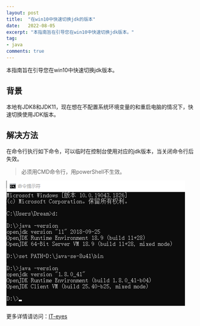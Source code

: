 ```yaml
---
layout: post
title:  "在win10中快速切换jdk的版本"
date:   2022-08-05
excerpt: "本指南旨在引导您在win10中快速切换jdk版本。"
tag:
- java
comments: true
---
```


本指南旨在引导您在win10中快速切换jdk版本。

## 背景
本地有JDK8和JDK11，现在想在不配置系统环境变量的和重启电脑的情况下，快速切换使用JDK版本。


## 解决方法
在命令行执行如下命令，可以临时在控制台使用对应的jdk版本，当关闭命令行后失效。
>必须用CMD命令行，用powerShell不生效。

![](../assets/img/post/switch-jdk.png)

更多详情请访问：[IT-eyes](https://it-eyes.top)